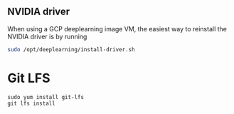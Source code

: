 ## NVIDIA driver

When using a GCP deeplearning image VM, the easiest way to reinstall the NVIDIA driver is by running
```sh
sudo /opt/deeplearning/install-driver.sh
```

# Git LFS

```
sudo yum install git-lfs
git lfs install
```
